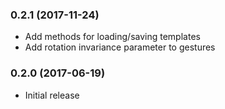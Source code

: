 ### 0.2.1 (2017-11-24)
* Add methods for loading/saving templates
* Add rotation invariance parameter to gestures

### 0.2.0 (2017-06-19)
* Initial release